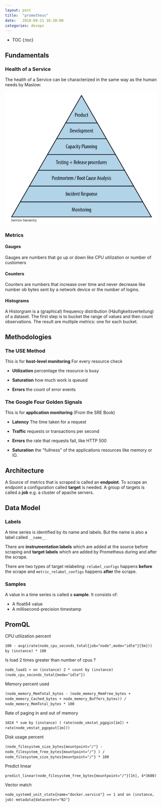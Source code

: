 ```yaml
---
layout: post
title:  "prometheus"
date:   2018-09-21 16:30:00
categories: devops
---
```


* TOC
{:toc}


## Fundamentals

### Health of a Service

The health of a Service can be characterized in the same way as the human needs by Maslow:

![pyramid](/img/devops/prometheus/pyramid.png)

### Metrics

#### Gauges

Gauges are numbers that go up or down like CPU utilization or number of customers

#### Counters

Counters are numbers that increase over time and never decrease like number ob bytes sent by a network device or the number of logins.

#### Histograms

A Historgram is a (graphical) frequency distribution (Häufigkeitsverteilung) of a dataset. The first step is to bucket the range of values and then count observations. The result are multiple metrics: one for each bucket.


## Methodologies

### The USE Method

This is for **host-level monitoring** For every resource check

* **Utilization** percentage the resource is busy

* **Saturation** how much work is queued

* **Errors** the count of error events

### The Google Four Golden Signals

This is for **application monitoring** (From the SRE Book)

* **Latency** The time taken for a request

* **Traffic** requests or transactions per second

* **Errors** the rate that requests fail, like HTTP 500

* **Saturation** the "fullness" of the applications resources like memory or IO.

## Architecture

A Source of metrics that is scraped is called an **endpoint**. To scrape an endpoint a configuration called **target** is needed. A group of targets is called a **job** e.g. a cluster of apache servers.

## Data Model

### Labels

A time series is identified by its name and labels. But the name is also a label called `__name__`

There are **instrumentation labels** which are added at the source before scraping and **target labels** which are added by Prometheus during and after the scrape.

There are two types of target relabeling: `relabel_configs` happens **before** the scrape and `metric_relabel_configs` happens **after** the scrape.

### Samples

A value in a time series is called a **sample**. It consists of:

* A float64 value
* A millisecond-precision timestamp


## PromQL

CPU utilization percent

`100 - avg(irate(node_cpu_seconds_total{job="node",mode="idle"}[5m])) by (instance) * 100`

Is load 2 times greater than number of cpus ?

`node_load1 > on (instance) 2 * count by (instance) (node_cpu_seconds_total{mode="idle"})`

Memory percent used

`(node_memory_MemTotal_bytes - (node_memory_MemFree_bytes + node_memory_Cached_bytes + node_memory_Buffers_bytes)) / node_memory_MemTotal_bytes * 100`

Rate of paging in and out of memory

`1024 * sum by (instance) ( rate(node_vmstat_pgpgin[1m]) + rate(node_vmstat_pgpgout[1m]))`

Disk usage percent

`(node_filesystem_size_bytes{mountpoint="/"} - node_filesystem_free_bytes{mountpoint="/"} ) / node_filesystem_size_bytes{mountpoint="/"} * 100`

Predict linear

`predict_linear(node_filesystem_free_bytes{mountpoint="/"}[1h], 4*3600)`

Vector match

`node_systemd_unit_state{name="docker.service"} == 1 and on (instance, job) metadata{datacenter="NJ"}`
